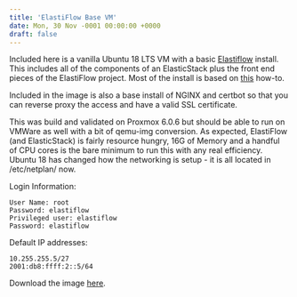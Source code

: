 ```yaml
---
title: 'ElastiFlow Base VM'
date: Mon, 30 Nov -0001 00:00:00 +0000
draft: false
---
```


Included here is a vanilla Ubuntu 18 LTS VM with a basic [Elastiflow](https://github.com/robcowart/elastiflow) install. This includes all of the components of an ElasticStack plus the front end pieces of the ElastiFlow project. Most of the install is based on [this](https://www.catapultsystems.com/blogs/install-elastiflow-on-ubuntu-18-04-part-1/) how-to. 

Included in the image is also a base install of NGINX and certbot so that you can reverse proxy the access and have a valid SSL certificate. 

This was build and validated on Proxmox 6.0.6 but should be able to run on VMWare as well with a bit of qemu-img conversion. As expected, ElastiFlow (and ElasticStack) is fairly resource hungry, 16G of Memory and a handful of CPU cores is the bare minimum to run this with any real efficiency. Ubuntu 18 has changed how the networking is setup - it is all located in /etc/netplan/ now.     

Login Information:

```
User Name: root
Password: elastiflow
Privileged user: elastiflow
Password: elastiflow  

```

Default IP addresses:

```
10.255.255.5/27
2001:db8:ffff:2::5/64
```

Download the image [here](https://drive.google.com/open?id=1ga_Pj2j6h1ce9rcT7jQjncpVjLIC4X4t).
